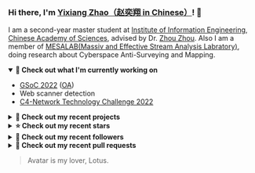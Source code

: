 ### Hi there, I'm [Yixiang Zhao（赵奕翔 in Chinese）](https://seriouszyx.github.io/homepage/)! 👋 

I am a second-year master student at [Institute of Information Engineering](http://www.iie.ac.cn/), [Chinese Academy of Sciences](https://www.cas.cn/), advised by Dr. [Zhou Zhou](http://people.ucas.edu.cn/~zhouzhou). Also I am a member of [MESALAB(Massiv and Effective Stream Analysis Labratory)](http://mesalab.cn/), doing research about Cyberspace Anti-Surveying and Mapping.

<details open>
  <summary><strong>🔭 Check out what I'm currently working on</strong></summary>
  
  - [GSoC 2022](https://summerofcode.withgoogle.com/programs/2022/projects/ev4TPeRU) ([OA](https://gsoc.casbin.org/))
  - Web scanner detection
  - [C4-Network Technology Challenge 2022](http://net.c4best.cn/)
</details>

<details>
  <summary><strong>🌱 Check out my recent projects</strong></summary>
  
  - [seriouszyx/hexo-theme-star](https://github.com/seriouszyx/hexo-theme-star) - A clean and minimalist theme for Hexo
  - [seriouszyx/maven-release-example](https://github.com/seriouszyx/maven-release-example) - 
  - [seriouszyx/UCAS-NLP-Course](https://github.com/seriouszyx/UCAS-NLP-Course) - 
  - [seriouszyx/ScannerRecognition](https://github.com/seriouszyx/ScannerRecognition) - 网络扫描探测工具的分析与识别（Zmap | Angry IP Scanner | Masscan）
  - [seriouszyx/Load-Balance-Papers](https://github.com/seriouszyx/Load-Balance-Papers) - List of awesome papers about load balancing in mobile ad hoc networks
</details>

<details>
  <summary><strong>⭐ Check out my recent stars</strong></summary>

  
  - [tensorchord/envd](https://github.com/tensorchord/envd) - 🏕️ Development environment for machine learning (1 week ago)
  - [inetrg/spoki](https://github.com/inetrg/spoki) - Artifacts of the USENIX Security 2022 paper &#34;Spoki: Unveiling a New Wave of Scanners through a Reactive Network Telescope&#34; (3 weeks ago)
  - [apache/incubator-shenyu](https://github.com/apache/incubator-shenyu) - Apache ShenYu is a Java native API Gateway for service proxy, protocol conversion and API governance. (3 months ago)
  - [apache/inlong](https://github.com/apache/inlong) - Apache InLong - a one-stop integration framework for massive data (3 months ago)
  - [alibaba/ilogtail](https://github.com/alibaba/ilogtail) - The Lightweight Data Collector of SLS in Alibaba Cloud (4 months ago)
</details>

<details>
  <summary><strong>👯 Check out my recent followers</strong></summary>
  
  - [VaibhavWadibhasme](https://github.com/VaibhavWadibhasme)
  - [bi11ygates](https://github.com/bi11ygates)
  - [waltcow](https://github.com/waltcow)
  - [EasonXeu](https://github.com/EasonXeu)
  - [Madhan-Kumar-N](https://github.com/Madhan-Kumar-N)
</details>

<details>
  <summary><strong>🔨 Check out my recent pull requests</strong></summary>
  
  - [fix: crowdin kept deleting translations](https://github.com/casdoor/casdoor/pull/843) on [casdoor/casdoor](https://github.com/casdoor/casdoor) (3 days ago)
  - [feat: update saml idp docs for keycloak](https://github.com/casdoor/casdoor-website/pull/231) on [casdoor/casdoor-website](https://github.com/casdoor/casdoor-website) (4 days ago)
  - [feat: support casdoor as saml idp to connect keycloak](https://github.com/casdoor/casdoor/pull/832) on [casdoor/casdoor](https://github.com/casdoor/casdoor) (6 days ago)
  - [Fix the version of libtrace in setup.sh](https://github.com/inetrg/spoki/pull/3) on [inetrg/spoki](https://github.com/inetrg/spoki) (1 week ago)
  - [fix: encryption without salt](https://github.com/casdoor/casdoor/pull/821) on [casdoor/casdoor](https://github.com/casdoor/casdoor) (1 week ago)
</details>

> Avatar is my lover, Lotus.




